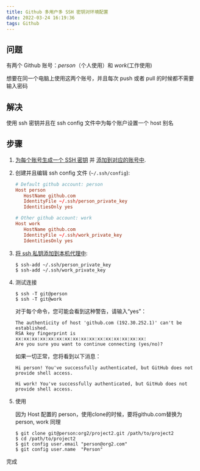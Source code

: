 ```yaml
---
title: Github 多用户多 SSH 密钥对环境配置
date: 2022-03-24 16:19:36
tags: Github
---
```


## 问题
有两个 Github 账号：*person*（个人使用）和 *work*(工作使用)

想要在同一个电脑上使用这两个账号，并且每次 push 或者 pull 的时候都不需要输入密码


## 解决
使用 ssh 密钥并且在 ssh config 文件中为每个账户设置一个 host 别名

## 步骤
1. [为每个账号生成一个 SSH 密钥](https://help.github.com/articles/generating-a-new-ssh-key/) 并 [添加到对应的账号中](https://help.github.com/articles/adding-a-new-ssh-key-to-your-github-account/).

2. 创建并且编辑 ssh config 文件 (`~/.ssh/config`):

   ```conf
   # Default github account: person
   Host person
      HostName github.com
      IdentityFile ~/.ssh/person_private_key
      IdentitiesOnly yes

   # Other github account: work
   Host work
      HostName github.com
      IdentityFile ~/.ssh/work_private_key
      IdentitiesOnly yes
   ```

3. [将 ssh 私钥添加到本机代理中](https://help.github.com/articles/adding-a-new-ssh-key-to-the-ssh-agent/):

   ```shell
   $ ssh-add ~/.ssh/person_private_key
   $ ssh-add ~/.ssh/work_private_key
   ```

4. 测试连接

   ```shell
   $ ssh -T git@person
   $ ssh -T git@work
   ```

	对于每个命令，您可能会看到这种警告，请输入“yes”：


   ```shell
   The authenticity of host 'github.com (192.30.252.1)' can't be established.
   RSA key fingerprint is xx:xx:xx:xx:xx:xx:xx:xx:xx:xx:xx:xx:xx:xx:xx:xx:
   Are you sure you want to continue connecting (yes/no)?
   ```

	如果一切正常，您将看到以下消息：


   ```shell
   Hi person! You've successfully authenticated, but GitHub does not provide shell access.
   ```

   ```shell
   Hi work! You've successfully authenticated, but GitHub does not provide shell access.
   ```

5. 使用

	因为 Host 配置的 person，使用clone的时候，要将github.com替换为person, work 同理


   ```shell
   $ git clone git@person:org2/project2.git /path/to/project2
   $ cd /path/to/project2
   $ git config user.email "person@org2.com"
   $ git config user.name  "Person"
   ```

完成